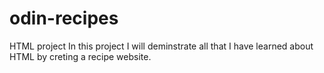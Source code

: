 # odin-recipes
HTML project
In this project I will deminstrate all that I have learned about HTML by creting a recipe website.